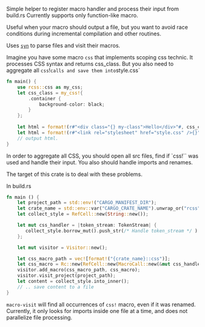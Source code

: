 Simple helper to register macro handler and process their input from build.rs Currently supports only function-like macro.

Useful when your macro should output a file, but you want to avoid race conditions during incremental compilation and other routines.

Uses [`syn`](https://crates.io/crates/syn) to parse files and visit their macros.


Imagine you have some macro `css` that implements scoping css technic.
It processes CSS syntax and returns css_class. But you also need to aggregate all `css`!` calls and save them into `style.css`
```rust
fn main() {
    use rcss::css as my_css;
    let css_class = my_css!{
        .container {
            background-color: black;
        }
    };
    
    let html = format!(r#"<div class="{} my-class">Hello</div>"#, css_class);
    let html = format!(r#"<link rel="stylesheet" href="style.css" />{}"#, html);
    // output html.
}

```
In order to aggregate all CSS, you should open all src files,
find if `css!`` was used and handle their input.
You also should handle imports and renames.

The target of this crate is to deal with these problems.

In build.rs
```rust
fn main () {
    let project_path = std::env!("CARGO_MANIFEST_DIR");
    let crate_name = std::env::var("CARGO_CRATE_NAME").unwrap_or("rcss".to_owned());
    let collect_style = RefCell::new(String::new());

    let mut css_handler = |token_stream: TokenStream| {
       collect_style.borrow_mut().push_str(/* Handle token_stream */ )
    };

    let mut visitor = Visitor::new();

    let css_macro_path = vec![format!("{crate_name}::css")];
    let css_macro = Rc::new(RefCell::new(MacroCall::new(&mut css_handler)));
    visitor.add_macro(css_macro_path, css_macro);
    visitor.visit_project(project_path);
    let content = collect_style.into_inner();
    // .. save content to a file
}

```

`macro-visit` will find all occurrences of `css!` macro, even if it was renamed.
Currently, it only looks for imports inside one file at a time, and does not parallelize file processing.


